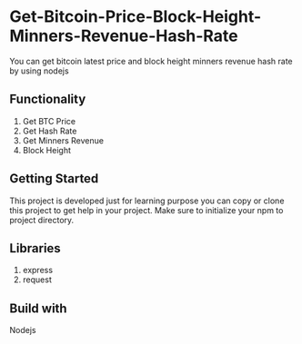 # Get-Bitcoin-Price-Block-Height-Minners-Revenue-Hash-Rate
You can get bitcoin latest price and block height minners revenue hash rate by using nodejs
## Functionality
1. Get BTC Price
2. Get Hash Rate
3. Get Minners Revenue
4. Block Height
## Getting Started
This project is developed just for learning purpose you can copy or clone this project to get help in your project. Make sure to initialize your npm to project directory.
## Libraries
1. express
2. request
## Build with
Nodejs

